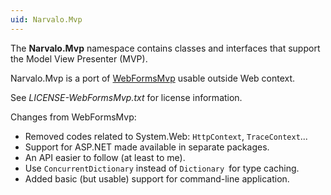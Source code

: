 ```yaml
---
uid: Narvalo.Mvp
---
```


The **Narvalo.Mvp** namespace contains classes and interfaces that support
the Model View Presenter (MVP).

Narvalo.Mvp is a port of [WebFormsMvp](https://github.com/webformsmvp/webformsmvp)
usable outside Web context.

See _LICENSE-WebFormsMvp.txt_ for license information.

Changes from WebFormsMvp:
- Removed codes related to System.Web: `HttpContext`, `TraceContext`...
- Support for ASP.NET made available in separate packages.
- An API easier to follow (at least to me).
- Use `ConcurrentDictionary` instead of `Dictionary `for type caching.
- Added basic (but usable) support for command-line application.
